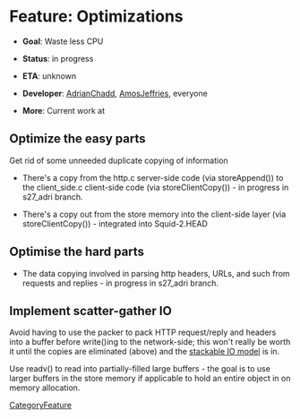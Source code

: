 # Feature: Optimizations

  - **Goal**: Waste less CPU

  - **Status**: in progress

  - **ETA**: unknown

  - **Developer**:
    [AdrianChadd](/AdrianChadd),
    [AmosJeffries](/AmosJeffries),
    everyone

  - **More**: Current work at
    [](http://devel.squid-cache.org/changesets/squid/s27_adri.html)

## Optimize the easy parts

Get rid of some unneeded duplicate copying of information

  - There's a copy from the http.c server-side code (via storeAppend())
    to the client\_side.c client-side code (via storeClientCopy()) - in
    progress in s27\_adri branch.

  - There's a copy out from the store memory into the client-side layer
    (via storeClientCopy()) - integrated into Squid-2.HEAD

## Optimise the hard parts

  - The data copying involved in parsing http headers, URLs, and such
    from requests and replies - in progress in s27\_adri branch.

## Implement scatter-gather IO

Avoid having to use the packer to pack HTTP request/reply and headers
into a buffer before write()ing to the network-side; this won't really
be worth it until the copies are eliminated (above) and the [stackable
IO
model](/Features/StackableIO)
is in.

Use readv() to read into partially-filled large buffers - the goal is to
use larger buffers in the store memory if applicable to hold an entire
object in on memory allocation.

[CategoryFeature](/CategoryFeature)
